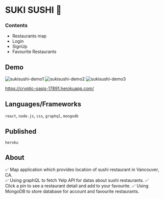 # SUKI SUSHI :sushi:

### Contents
- Restaurants map
- Login
- SignUp
- Favourite Restaurants

## Demo

![sukisushi-demo1](https://user-images.githubusercontent.com/88401910/166632330-f7234171-3140-4d98-bd8e-522d08f29d04.jpg)
![sukisushi-demo2](https://user-images.githubusercontent.com/88401910/166632334-e32e3723-94c3-4368-8781-b2df5d3cb08c.jpg)
![sukisushi-demo3](https://user-images.githubusercontent.com/88401910/166632338-0714caa5-9cd6-49cc-8b92-3538f939caf2.jpg)

https://cryptic-oasis-17891.herokuapp.com/

## Languages/Frameworks

`react`, `node.js`,  `css`, `graphql`, `mongodb`

## Published

`heroku`

## About
:white_check_mark: Map application which provides location of sushi restaurant in Vancouver, CA.  
:white_check_mark: Using graphQL to fetch Yelp API for datas about sushi restaurants.
:white_check_mark: Click a pin to see a restaurant detail and add to your favourite.
:white_check_mark: Using MongoDB to store database for account and favourite restaurants.  
